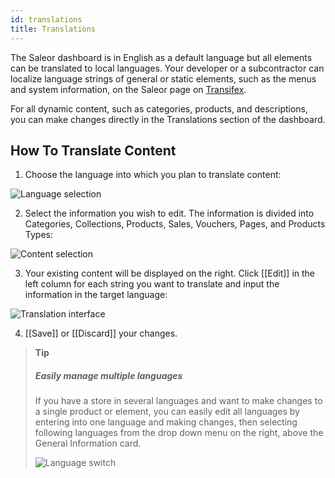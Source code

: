 ```yaml
---
id: translations
title: Translations
---
```


The Saleor dashboard is in English as a default language but all elements can be translated to local languages. Your developer or a subcontractor can localize language strings of general or static elements, such as the menus and system information, on the Saleor page on [Transifex](https://www.transifex.com/mirumee/saleor-1/).

For all dynamic content, such as categories, products, and descriptions, you can make changes directly in the Translations section of the dashboard.


## How To Translate Content

1. Choose the language into which you plan to translate content:

![Language selection](assets/dashboard-translations/1.png)

2. Select the information you wish to edit. The information is divided into Categories, Collections, Products, Sales, Vouchers, Pages, and Products Types:

![Content selection](assets/dashboard-translations/2.png)

3. Your existing content will be displayed on the right. Click [[Edit]] in the left column for each string you want to translate and input the information in the target language:

![Translation interface](assets/dashboard-translations/3.png)

4. [[Save]] or [[Discard]] your changes.

> **Tip** 
>
> ##### Easily manage multiple languages
>
> If you have a store in several languages and want to make changes to a single product or element, you can easily edit all languages by entering into one language and making changes, then selecting following languages from the drop down menu on the right, above the General Information card.
>
> ![Language switch](assets/dashboard-translations/4.png)